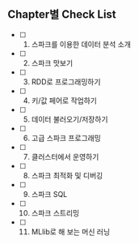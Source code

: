 ## Chapter별 Check List
- [ ] 1. 스파크를 이용한 데이터 분석 소개
- [ ] 2. 스파크 맛보기
- [ ] 3. RDD로 프로그래밍하기
- [ ] 4. 키/값 페어로 작업하기
- [ ] 5. 데이터 불러오기/저장하기
- [ ] 6. 고급 스파크 프로그래밍
- [ ] 7. 클러스터에서 운영하기
- [ ] 8. 스파크 최적화 및 디버깅
- [ ] 9. 스파크 SQL
- [ ] 10. 스파크 스트리밍
- [ ] 11. MLlib로 해 보는 머신 러닝
